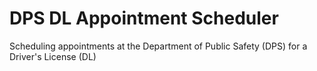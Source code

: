 # DPS DL Appointment Scheduler
Scheduling appointments at the Department of Public Safety (DPS) for a Driver's License (DL)
